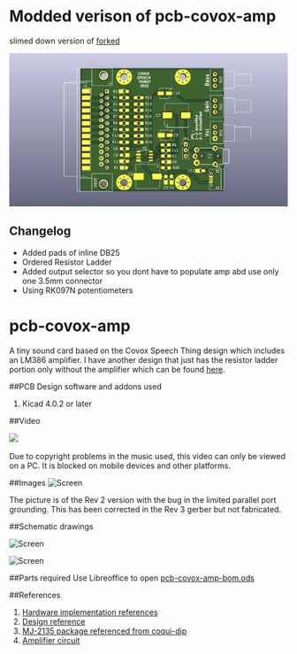 # Modded verison of pcb-covox-amp

slimed down version of [forked](https://github.com/yeokm1/pcb-covox-amp)

![main](/images/main.png)

## Changelog

* Added pads of inline DB25
* Ordered Resistor Ladder
* Added output selector so you dont have to populate amp abd use only one 3.5mm connector
* Using RK097N potentiometers 

# pcb-covox-amp
A tiny sound card based on the Covox Speech Thing design which includes an LM386 amplifier. I have another design that just has the resistor ladder portion only without the amplifier which can be found [here](https://github.com/yeokm1/pcb-covox).

##PCB Design software and addons used

1. Kicad 4.0.2 or later

##Video

[![](http://img.youtube.com/vi/iOxOxpSg3WE/0.jpg)](https://www.youtube.com/watch?v=iOxOxpSg3WE)

Due to copyright problems in the music used, this video can only be viewed on a PC. It is blocked on mobile devices and other platforms.

##Images
![Screen](images/all.jpg)

The picture is of the Rev 2 version with the bug in the limited parallel port grounding. This has been corrected in the Rev 3 gerber but not fabricated.

##Schematic drawings

![Screen](images/board.png)

![Screen](images/schematic.png)

##Parts required
Use Libreoffice to open [pcb-covox-amp-bom.ods](pcb-covox-amp-bom.ods)

##References
1. [Hardware implementation references](https://blog.frantovo.cz/c/307/DAC%20%28zvukov%C3%A1%20karta%29%20pro%20LPT%20port%20a.k.a.%20Covox)
2. [Design reference](http://kb.gr8bit.ru/KB0010/GR8BIT-KB0010-Adding-multimedia-capability-covox-device.html)
3. [MJ-2135 package referenced from coqui-dip](https://github.com/open-eie/coqui-dip)
4. [Amplifier circuit](http://www.circuitbasics.com/build-a-great-sounding-audio-amplifier-with-bass-boost-from-the-lm386/)
